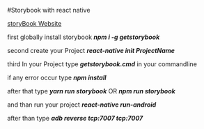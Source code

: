 #Storybook with react native

[storyBook Website](https://storybook.js.org/)

first globally install storybook
    **_npm i -g getstorybook_**

second create your Project
    **_react-native init ProjectName_**

third In your Project type
    **_getstorybook.cmd_**
    in your commandline

if any error occur type
    **_npm install_**

after that type
    **_yarn run storybook_**
            OR
    **_npm run storybook_**

and than run your project
    **_react-native run-android_**

after than type
    **_adb reverse tcp:7007 tcp:7007_**


    
